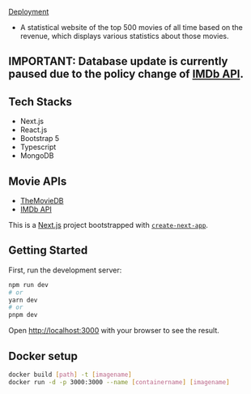 [Deployment](http://ec2-34-202-98-227.compute-1.amazonaws.com:3000)
- A statistical website of the top 500 movies of all time based on the revenue, which displays various statistics about those movies. 

## IMPORTANT: Database update is currently paused due to the policy change of [IMDb API](https://imdb-api.com/).


## Tech Stacks
- Next.js
- React.js
- Bootstrap 5
- Typescript
- MongoDB

## Movie APIs
- [TheMovieDB](https://www.themoviedb.org/)
- [IMDb API](https://imdb-api.com/)




This is a [Next.js](https://nextjs.org/) project bootstrapped with [`create-next-app`](https://github.com/vercel/next.js/tree/canary/packages/create-next-app).

## Getting Started

First, run the development server:

```bash
npm run dev
# or
yarn dev
# or
pnpm dev
```

Open [http://localhost:3000](http://localhost:3000) with your browser to see the result.

## Docker setup

```bash
docker build [path] -t [imagename]
docker run -d -p 3000:3000 --name [containername] [imagename]
```
